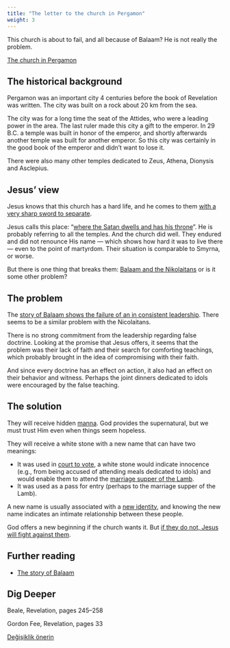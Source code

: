 ```yaml
---
title: "The letter to the church in Pergamon"
weight: 3
---
```



This church is about to fail, and all because of Balaam? He is not really the problem.

[The church in Pergamon](https://www.bibleserver.com/NIV/Revelation2%3A12-17)


## The historical background

<a name="1d2e"></a>
Pergamon was an important city 4 centuries before the book of Revelation was written. The city was built on a rock about 20 km from the sea.

The city was for a long time the seat of the Attides, who were a leading power in the area. The last ruler made this city a gift to the emperor. In 29 B.C. a temple was built in honor of the emperor, and shortly afterwards another temple was built for another emperor. So this city was certainly in the good book of the emperor and didn’t want to lose it.

There were also many other temples dedicated to Zeus, Athena, Dionysis and Asclepius.


## Jesus’ view

<a name="84e8"></a>
Jesus knows that this church has a hard life, and he comes to them [with a very sharp sword to separate](https://www.bibleserver.com/NIV/Revelation2%3A12).

Jesus calls this place: “[where the Satan dwells and has his throne](https://www.bibleserver.com/NIV/Revelation2%3A13)”. He is probably referring to all the temples. And the church did well. They endured and did not renounce His name — which shows how hard it was to live there — even to the point of martyrdom. Their situation is comparable to Smyrna, or worse.

But there is one thing that breaks them: [Balaam and the Nikolaitans](https://www.bibleserver.com/NIV/Revelation2%3A14-15) or is it some other problem?


## The problem

<a name="607a"></a>
The [story of Balaam shows the failure of an in consistent leadership](../../../../bible/keyword/expl/the-story-of-balaam). There seems to be a similar problem with the Nicolaitans.

There is no strong commitment from the leadership regarding false doctrine. Looking at the promise that Jesus offers, it seems that the problem was their lack of faith and their search for comforting teachings, which probably brought in the idea of compromising with their faith.

And since every doctrine has an effect on action, it also had an effect on their behavior and witness. Perhaps the joint dinners dedicated to idols were encouraged by the false teaching.


## The solution

<a name="72a9"></a>
They will receive hidden [manna](https://www.bibleserver.com/NIV/Deuteronomy8%3A16). God provides the supernatural, but we must trust Him even when things seem hopeless.

They will receive a white stone with a new name that can have two meanings:

- It was used in [court to vote](https://www.bibleserver.com/NIV/Acts26%3A10), a white stone would indicate innocence (e.g., from being accused of attending meals dedicated to idols) and would enable them to attend the [marriage supper of the Lamb](https://www.bibleserver.com/NIV/Revelation19%3A9).
- It was used as a pass for entry (perhaps to the marriage supper of the Lamb).


A new name is usually associated with a [new identity](https://www.bibleserver.com/NIV/Genesis17%3A5), and knowing the new name indicates an intimate relationship between these people.

God offers a new beginning if the church wants it. But [if they do not, Jesus will fight against them](https://www.bibleserver.com/NIV/Revelation2%3A16).


## Further reading

<a name="3197"></a>
- [The story of Balaam](../../../../bible/keyword/expl/the-story-of-balaam)



## Dig Deeper

<a name="ea0e"></a>
Beale, Revelation, pages 245–258

Gordon Fee, Revelation, pages 33






[Değişiklik önerin](https://github.com/revelation-today/revelation-today/blob/main/exampleSite/content/docs/content/letters/expl/the-letter-to-the-church-in-pergamon.md)
